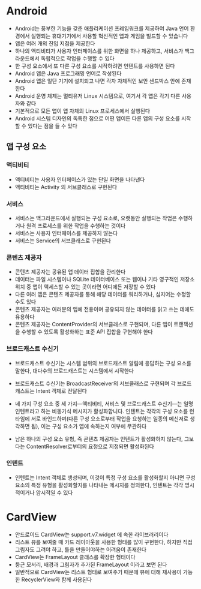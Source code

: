 # Android
* Android는 풍부한 기능을 갖춘 애플리케이션 프레임워크를 제공하여 Java 언어 환경에서 실행되는 휴대기기에서 사용할 혁신적인 앱과 게임을 빌드할 수 있습니다
* 앱은 여러 개의 진입 지점을 제공한다
* 하나의 액티비티가 사용자 인터페이스를 위한 화면을 하나 제공하고, 서비스가 백그라운드에서 독립적으로 작업을 수행할 수 있다
* 한 구성 요소에서 또 다른 구성 요소를 시작하려면 인텐트를 사용하면 된다
* Android 앱은 Java 프로그래밍 언어로 작성된다
* Android 앱은 일단 기기에 설치되고 나면 각자 자체적인 보안 샌드박스 안에 존재한다
* Android 운영 체제는 멀티유저 Linux 시스템으로, 여기서 각 앱은 각기 다른 사용자와 같다
* 기본적으로 모든 앱이 앱 자체의 Linux 프로세스에서 실행된다
* Android 시스템 디자인의 독특한 점으로 어떤 앱이든 다른 앱의 구성 요소를 시작할 수 있다는 점을 들 수 있다

## 앱 구성 요소
### 액티비티
* 액티비티는 사용자 인터페이스가 있는 단일 화면을 나타낸다
* 액티비티는 Activity 의 서브클래스로 구현된다

### 서비스
* 서비스는 백그라운드에서 실행되는 구성 요소로, 오랫동안 실행되는 작업은 수행하거나 원격 프로세스를 위한 작업을 수행하는 것이다
* 서비스는 사용자 인터페이스를 제공하지 않는다
* 서비스는 Service의 서브클래스로 구현된다

### 콘텐츠 제공자
* 콘텐츠 제공자는 공유된 앱 데이터 집합을 관리한다
* 데이터는 파일 시스템이나 SQLite 데이터베이스 또는 웹이나 기타 영구적인 저장소 위치 중 앱이 액세스할 수 있는 곳이라면 어디에든 저장할 수 있다
* 다른 여러 앱은 콘텐츠 제공자를 통해 해당 데이터를 쿼리하거나, 심지어는 수정할 수도 있다
* 콘텐츠 제공자는 여러분의 앱에 전용이며 공유되지 않는 데이터를 읽고 쓰는 데에도 유용하다
* 콘텐츠 제공자는 ContentProvider의 서브클래스로 구현되며, 다른 앱이 트랜잭션을 수행할 수 있도록 활성화하는 표준 API 집합을 구현해야 한다

### 브로드캐스트 수신기
* 브로드캐스트 수신기는 시스템 범위의 브로드캐스트 알림에 응답하는 구성 요소를 말한다, 대다수의 브로드캐스트는 시스템에서 시작한다
* 브로드캐스트 수신기는 BroadcastReceiver의 서브클래스로 구현되며 각 브로드캐스트는 Intent 객체로 전달된다

* 네 가지 구성 요소 중 세 가지—액티비티, 서비스 및 브로드캐스트 수신기—는 일명인텐트라고 하는 비동기식 메시지가 활성화합니다. 인텐트는 각각의 구성 요소를 런타임에 서로 바인드하며(다른 구성 요소로부터 작업을 요청하는 일종의 메신저로 생각하면 됨), 이는 구성 요소가 앱에 속하는지 여부에 무관하다
* 남은 하나의 구성 요소 유형, 즉 콘텐츠 제공자는 인텐트가 활성화하지 않는다, 그보다는 ContentResolver로부터의 요청으로 지정되면 활성화된다

### 인텐트
* 인텐트는 Intent 객체로 생성되며, 이것이 특정 구성 요소를 활성화할지 아니면 구성 요소의 특정 유형을 활성화할지를 나타내는 메시지를 정의한다, 인텐트는 각각 명시적이거나 암시적일 수 있다

# CardView
* 안드로이드 CardView는 support.v7.widget 에 속한 라이브러리이다
* 리스트 뷰를 보여줄 때 카드 레이아웃을 사용한 형태를 많이 구현한다, 하지만 직접 그림자도 그려야 하고, 틀을 만들어야하는 어려움이 존재한다
* CardView는 FrameLayout 클래스를 확장한 형태이다
* 둥근 모서리, 배경과 그림자가 추가된 FrameLayout 이라고 보면 된다
* 일반적으로 CardView는 리스트 형태로 보여주기 때문에 뷰에 대해 재사용이 가능한 RecyclerView와 함께 사용된다